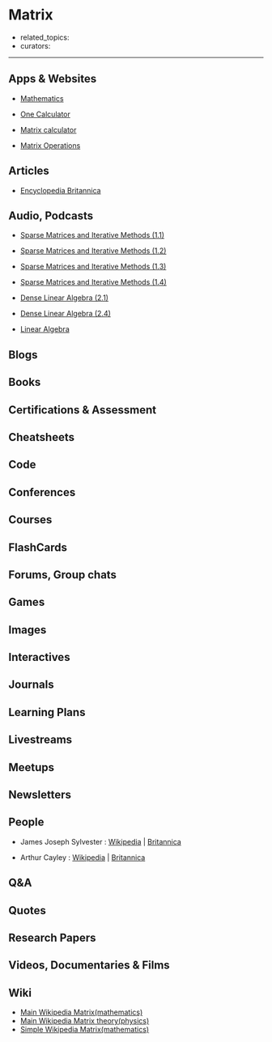 # Matrix

- related_topics:
- curators:

------

## Apps & Websites

- [Mathematics](https://play.google.com/store/apps/details?id=de.daboapps.mathematics&hl=en)

- [One Calculator](https://play.google.com/store/apps/details?id=it.onecalculator)

- [Matrix calculator](https://play.google.com/store/apps/details?id=ru.alexanderskokov.matrix&hl=en)

- [Matrix Operations](https://play.google.com/store/apps/details?id=ru.sssprog.matrixoperations&hl=en)

## Articles

- [Encyclopedia Britannica](https://www.britannica.com/science/matrix-mathematics)

## Audio, Podcasts

- [Sparse Matrices and Iterative Methods (1.1)](https://podcasts.ox.ac.uk/sparse-matrices-and-iterative-methods-11)

- [Sparse Matrices and Iterative Methods (1.2)](https://podcasts.ox.ac.uk/sparse-matrices-and-iterative-methods-12)

- [Sparse Matrices and Iterative Methods (1.3)](https://podcasts.ox.ac.uk/sparse-matrices-and-iterative-methods-13)

- [Sparse Matrices and Iterative Methods (1.4)](https://podcasts.ox.ac.uk/sparse-matrices-and-iterative-methods-14)

- [Dense Linear Algebra (2.1)](https://podcasts.ox.ac.uk/dense-linear-algebra-21)

- [Dense Linear Algebra (2.4)](https://podcasts.ox.ac.uk/dense-linear-algebra-24)

- [Linear Algebra](https://podcasts.apple.com/us/podcast/linear-algebra/id354869137?mt=2)

## Blogs

## Books

## Certifications & Assessment

## Cheatsheets

## Code

## Conferences

## Courses

## FlashCards

## Forums, Group chats

## Games

## Images

## Interactives

## Journals

## Learning Plans

## Livestreams

## Meetups

## Newsletters

## People

- James Joseph Sylvester : [Wikipedia](https://en.wikipedia.org/wiki/James_Joseph_Sylvester) | [Britannica](https://www.britannica.com/biography/James-Joseph-Sylvester)

- Arthur Cayley : [Wikipedia](https://en.wikipedia.org/wiki/Arthur_Cayley) | [Britannica](https://www.britannica.com/biography/Arthur-Cayley)

## Q&A

## Quotes

## Research Papers

## Videos, Documentaries & Films

## Wiki

- [Main Wikipedia Matrix(mathematics)](https://en.wikipedia.org/wiki/Matrix_(mathematics))
- [Main Wikipedia Matrix theory(physics)](https://en.wikipedia.org/wiki/Matrix_theory_(physics))
- [Simple Wikipedia Matrix(mathematics)](https://simple.wikipedia.org/wiki/Matrix_(mathematics))

